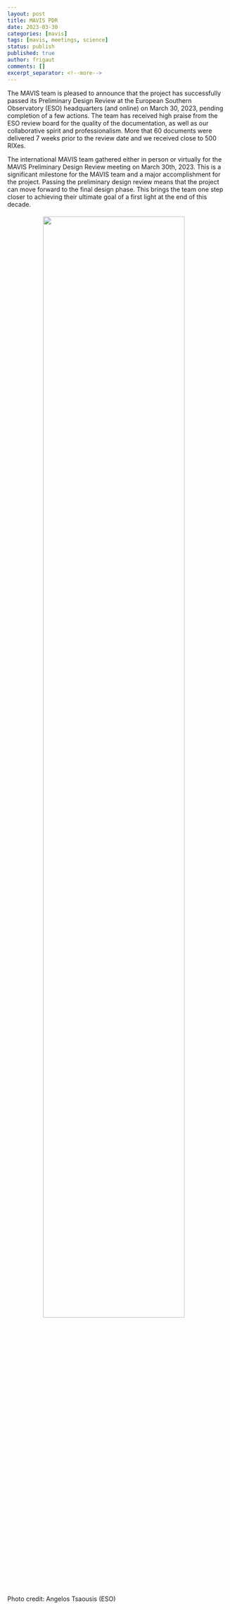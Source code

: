```yaml
---
layout: post
title: MAVIS PDR
date: 2023-03-30
categories: [mavis]
tags: [mavis, meetings, science]
status: publish
published: true
author: frigaut
comments: []
excerpt_separator: <!--more-->
---
```


The MAVIS team is pleased to announce that the project has successfully passed its Preliminary Design Review at the European Southern Observatory (ESO) headquarters (and online) on March 30, 2023, pending completion of a few actions. The team has received high praise from the ESO review board for the quality of the documentation, as well as our collaborative spirit and professionalism. More that 60 documents were delivered 7 weeks prior to the review date and we received close to 500 RIXes.

<!--more-->

The international MAVIS team gathered either in person or virtually for the MAVIS Preliminary Design Review meeting on March 30th, 2023. 
This is a significant milestone for the MAVIS team and a major accomplishment for the project. Passing the preliminary design review means that the project can move forward to the final design phase. This brings the team one step closer to achieving their ultimate goal of a first light at the end of this decade.

<img style="clear:both; margin:5px; padding-left:15%; padding-right:5%; width:80%; !important" src="{{site.baseurl}}/assets/images/MAVIS-1-2048x1366.jpg">
Photo credit: Angelos Tsaousis (ESO)  

